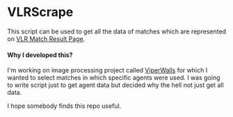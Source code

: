 # VLRScrape

This script can be used to get all the data of matches which are represented on [VLR Match Result Page](https://vlr.gg/matches/results/). 

#### Why I developed this?
I'm working on image processing project called [ViperWalls](https://github.com/ocnow/ViperWalls) for which I wanted to select matches in which specific agents were used. I was going to write script just to get agent data but decided why the hell not just get all data.

I hope somebody finds this repo useful.
